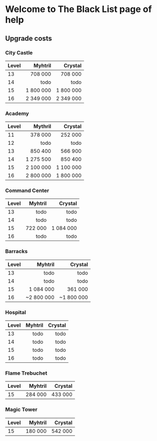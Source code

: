 # Welcome to The Black List page of help

## Upgrade costs

### City Castle

| Level | Myhtril | Crystal |
|:-----|-------:|-------:|
| 13 | 708 000 | 708 000 |
| 14 | todo | todo |
| 15 | 1 800 000 | 1 800 000 |
| 16 | 2 349 000 | 2 349 000 |

### Academy

| Level | Mythril | Crystal |
|:-----|-------:|-------:|
| 11 | 378 000 | 252 000 |
| 12 | todo | todo |
| 13 | 850 400 | 566 900 |
| 14 | 1 275 500 | 850 400 | 
| 15 | 2 100 000 | 1 100 000 |
| 16 | 2 800 000 | 1 800 000 | 

### Command Center

| Level | Myhtril | Crystal |
|:-----|-------:|-------:|
| 13 | todo | todo |
| 14 | todo | todo |
| 15 | 722 000 | 1 084 000 |
| 16 | todo | todo |

### Barracks

| Level | Myhtril | Crystal |
|:-----|-------:|-------:|
| 13 | todo | todo |
| 14 | todo | todo |
| 15 | 1 084 000 | 361 000 |
| 16 | ~2 800 000 | ~1 800 000 |

### Hospital

| Level | Myhtril | Crystal |
|:-----|-------:|-------:|
| 13 | todo | todo |
| 14 | todo | todo |
| 15 | todo | todo |
| 16 | todo | todo |

### Flame Trebuchet
| Level | Myhtril | Crystal |
|:-----|-------:|-------:|
| 15 | 284 000 | 433 000 |

### Magic Tower
| Level | Myhtril | Crystal |
|:-----|-------:|-------:|
| 15 | 180 000 | 542 000 |

